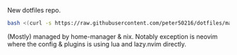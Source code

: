 New dotfiles repo.

``` sh
bash <(curl -s https://raw.githubusercontent.com/peter50216/dotfiles/main/setup/fetch.sh)
```

(Mostly) managed by home-manager & nix. Notably exception is neovim where the
config & plugins is using lua and lazy.nvim directly.
